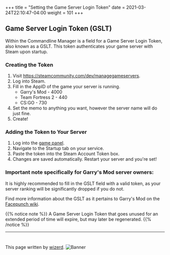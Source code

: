 +++
title = "Setting the Game Server Login Token"
date =  2021-03-24T22:10:47-04:00
weight = 101
+++

## Game Server Login Token (GSLT)
Within the Commandline Manager is a field for a Game Server Login Token, also known as a GSLT. This token authenticates your game server with Steam upon startup. 

### Creating the Token
1. Visit https://steamcommunity.com/dev/managegameservers.
2. Log into Steam.
3. Fill in the AppID of the game your server is running. 
    - Garry's Mod - 4000
    - Team Fortress 2 - 440
    - CS:GO - 730 
4. Set the memo to anything you want, however the server name will do just fine.
5. Create!

### Adding the Token to Your Server
1. Log into the [game panel](https://arktech.host/). 
2. Navigate to the Startup tab on your service.
3. Paste the token into the Steam Account Token box.
4. Changes are saved automatically. Restart your server and you're set!

### Important note specifically for Garry's Mod server owners:
It is highly recommended to fill in the GSLT field with a valid token, as your server ranking will be significantly dropped if you do not.

Find more information about the GSLT as it pertains to Garry's Mod on the [Facepunch wiki](https://wiki.facepunch.com/gmod/Steam_Game_Server_Accounts).

{{% notice note %}}
A Game Server Login Token that goes unused for an extended period of time will expire, but may later be regenerated.
{{% /notice %}}

---
#
This page written by [wizerd](/contributors/wizerd/).
![Banner](/images/fishy.gif)